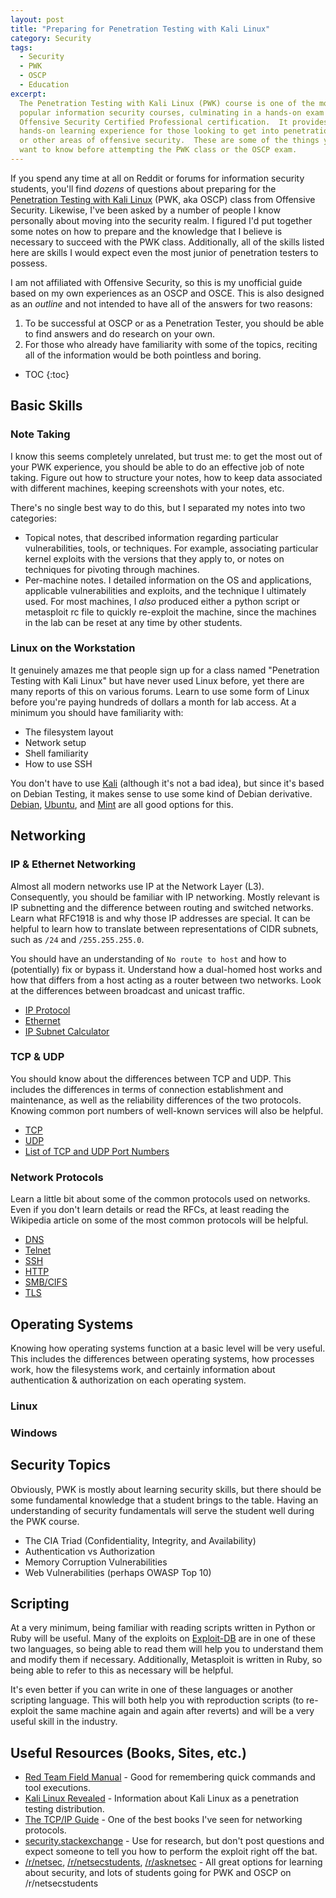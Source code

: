 ```yaml
---
layout: post
title: "Preparing for Penetration Testing with Kali Linux"
category: Security
tags:
  - Security
  - PWK
  - OSCP
  - Education
excerpt:
  The Penetration Testing with Kali Linux (PWK) course is one of the most
  popular information security courses, culminating in a hands-on exam for the
  Offensive Security Certified Professional certification.  It provides a
  hands-on learning experience for those looking to get into penetration testing
  or other areas of offensive security.  These are some of the things you might
  want to know before attempting the PWK class or the OSCP exam.
---
```


If you spend any time at all on Reddit or forums for information security
students, you'll find *dozens* of questions about preparing for the [Penetration
Testing with Kali
Linux](https://www.offensive-security.com/information-security-training/penetration-testing-training-kali-linux/) (PWK, aka OSCP) class from Offensive Security.
Likewise, I've been asked by a number of people I know personally about moving
into the security realm.  I figured I'd put together some notes on how to
prepare and the knowledge that I believe is necessary to succeed with the PWK
class.  Additionally, all of the skills listed here are skills I would expect
even the most junior of penetration testers to possess.

I am not affiliated with Offensive Security, so this is my unofficial guide
based on my own experiences as an OSCP and OSCE.  This is also designed as an
*outline* and not intended to have all of the answers for two reasons:

1. To be successful at OSCP or as a Penetration Tester, you should be able to
   find answers and do research on your own.
2. For those who already have familiarity with some of the topics, reciting all
   of the information would be both pointless and boring.

* TOC
{:toc}

## Basic Skills ##

### Note Taking ###

I know this seems completely unrelated, but trust me: to get the most out of
your PWK experience, you should be able to do an effective job of note taking.
Figure out how to structure your notes, how to keep data associated with
different machines, keeping screenshots with your notes, etc.

There's no single best way to do this, but I separated my notes into two
categories:

* Topical notes, that described information regarding particular
  vulnerabilities, tools, or techniques.  For example, associating particular
  kernel exploits with the versions that they apply to, or notes on techniques
  for pivoting through machines.
* Per-machine notes.  I detailed information on the OS and applications,
  applicable vulnerabilities and exploits, and the technique I ultimately used.
  For most machines, I *also* produced either a python script or metasploit rc
  file to quickly re-exploit the machine, since the machines in the lab can be
  reset at any time by other students.

### Linux on the Workstation ###

It genuinely amazes me that people sign up for a class named "Penetration
Testing with Kali Linux" but have never used Linux before, yet there are many
reports of this on various forums.  Learn to use some form of Linux before
you're paying hundreds of dollars a month for lab access.  At a minimum you
should have familiarity with:

* The filesystem layout
* Network setup
* Shell familiarity
* How to use SSH

You don't have to use [Kali](https://www.kali.org/) (although it's not a bad
idea), but since it's based on Debian Testing, it makes sense to use some kind
of Debian derivative.  [Debian](https://debian.org),
[Ubuntu](https://www.ubuntu.com/), and [Mint](https://linuxmint.com/) are all
good options for this.

## Networking ##

### IP & Ethernet Networking ###

Almost all modern networks use IP at the Network Layer (L3).  Consequently, you
should be familiar with IP networking.  Mostly relevant is IP subnetting and the
difference between routing and switched networks.  Learn what RFC1918 is and why
those IP addresses are special.  It can be helpful to learn how to translate
between representations of CIDR subnets, such as `/24` and `/255.255.255.0`.

You should have an understanding of `No route to host` and how to (potentially)
fix or bypass it.  Understand how a dual-homed host works and how that differs
from a host acting as a router between two networks.  Look at the differences
between broadcast and unicast traffic.

* [IP Protocol](https://en.wikipedia.org/wiki/Internet_protocol_suite)
* [Ethernet](https://en.wikipedia.org/wiki/Ethernet)
* [IP Subnet Calculator](http://jodies.de/ipcalc)

### TCP & UDP ###

You should know about the differences between TCP and UDP.  This includes the
differences in terms of connection establishment and maintenance, as well as the
reliability differences of the two protocols.  Knowing common port numbers of
well-known services will also be helpful.

* [TCP](https://en.wikipedia.org/wiki/Transmission_Control_Protocol)
* [UDP](https://en.wikipedia.org/wiki/User_Datagram_Protocol)
* [List of TCP and UDP Port Numbers](https://en.wikipedia.org/wiki/List_of_TCP_and_UDP_port_numbers)

### Network Protocols ###

Learn a little bit about some of the common protocols used on networks.  Even if
you don't learn details or read the RFCs, at least reading the Wikipedia article
on some of the most common protocols will be helpful.

* [DNS](https://en.wikipedia.org/wiki/Domain_Name_System)
* [Telnet](https://en.wikipedia.org/wiki/Telnet)
* [SSH](https://en.wikipedia.org/wiki/Secure_Shell)
* [HTTP](https://en.wikipedia.org/wiki/Hypertext_Transfer_Protocol)
* [SMB/CIFS](https://en.wikipedia.org/wiki/Server_Message_Block)
* [TLS](https://en.wikipedia.org/wiki/Transport_Layer_Security)

## Operating Systems ##

Knowing how operating systems function at a basic level will be very useful.
This includes the differences between operating systems, how processes work, how
the filesystems work, and certainly information about authentication &
authorization on each operating system.

### Linux ###

### Windows ###

## Security Topics ##

Obviously, PWK is mostly about learning security skills, but there should be
some fundamental knowledge that a student brings to the table.  Having an
understanding of security fundamentals will serve the student well during the
PWK course.

* The CIA Triad (Confidentiality, Integrity, and Availability)
* Authentication vs Authorization
* Memory Corruption Vulnerabilities
* Web Vulnerabilities (perhaps OWASP Top 10)

## Scripting ##

At a very minimum, being familiar with reading scripts written in Python or Ruby
will be useful.  Many of the exploits on
[Exploit-DB](https://www.exploit-db.com/) are in one of these two languages, so
being able to read them will help you to understand them and modify them if
necessary.  Additionally, Metasploit is written in Ruby, so being able to refer
to this as necessary will be helpful.

It's even better if you can write in one of these languages or another scripting
language.  This will both help you with reproduction scripts (to re-exploit the
same machine again and again after reverts) and will be a very useful skill in
the industry.

## Useful Resources (Books, Sites, etc.) ##

* [Red Team Field Manual](http://amzn.to/2nNHGNc) - Good for remembering quick
  commands and tool executions.
* [Kali Linux Revealed](http://amzn.to/2C5whgl) - Information about Kali Linux
  as a penetration testing distribution.
* [The TCP/IP Guide](http://amzn.to/2Cj521y) - One of the best books I've seen
  for networking protocols.
* [security.stackexchange](https://security.stackexchange.com) - Use for
  research, but don't post questions and expect someone to tell you how to
  perform the exploit right off the bat.
* [/r/netsec](https://reddit.com/r/netsec),
  [/r/netsecstudents](https://reddit.com/r/netsecstudents),
  [/r/asknetsec](https://reddit.com/r/asknetsec) - All great options for
  learning about security, and lots of students going for PWK and OSCP on
  /r/netsecstudents

